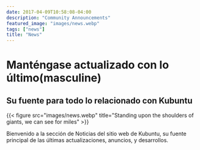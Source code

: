 ```yaml
---
date: 2017-04-09T10:58:08-04:00
description: "Community Announcements"
featured_image: "images/news.webp"
tags: ["news"]
title: "News"
---
```

# Manténgase actualizado con lo último(masculine)

## Su fuente para todo lo relacionado con Kubuntu

{{< figure src="images/news.webp" title="Standing upon the shoulders of giants, we can see for miles" >}}

Bienvenido a la sección de Noticias del sitio web de Kubuntu, su fuente principal de las últimas actualizaciones, anuncios,
y desarrollos.